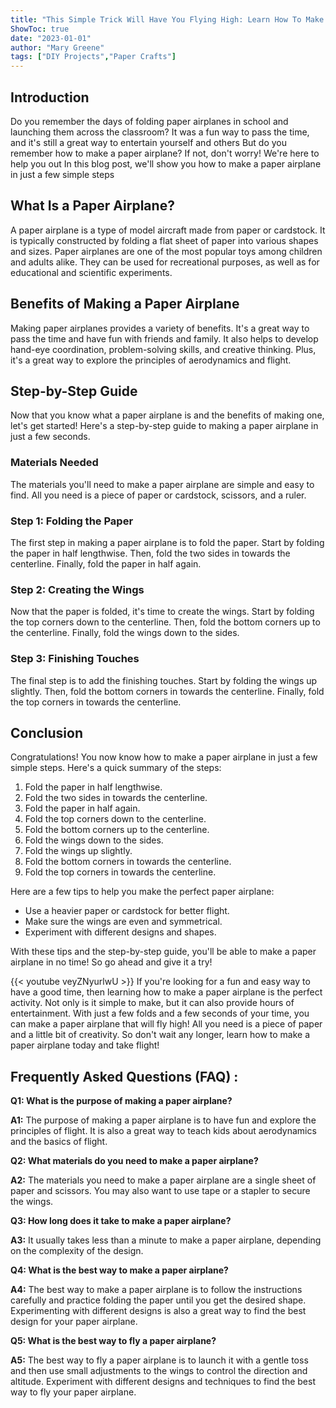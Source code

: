 ```yaml
---
title: "This Simple Trick Will Have You Flying High: Learn How To Make a Paper Airplane In Seconds!"
ShowToc: true 
date: "2023-01-01"
author: "Mary Greene" 
tags: ["DIY Projects","Paper Crafts"]
---
```

## Introduction

Do you remember the days of folding paper airplanes in school and launching them across the classroom? It was a fun way to pass the time, and it's still a great way to entertain yourself and others But do you remember how to make a paper airplane? If not, don't worry! We're here to help you out In this blog post, we'll show you how to make a paper airplane in just a few simple steps 

## What Is a Paper Airplane?

A paper airplane is a type of model aircraft made from paper or cardstock. It is typically constructed by folding a flat sheet of paper into various shapes and sizes. Paper airplanes are one of the most popular toys among children and adults alike. They can be used for recreational purposes, as well as for educational and scientific experiments. 

## Benefits of Making a Paper Airplane

Making paper airplanes provides a variety of benefits. It's a great way to pass the time and have fun with friends and family. It also helps to develop hand-eye coordination, problem-solving skills, and creative thinking. Plus, it's a great way to explore the principles of aerodynamics and flight. 

## Step-by-Step Guide

Now that you know what a paper airplane is and the benefits of making one, let's get started! Here's a step-by-step guide to making a paper airplane in just a few seconds. 

### Materials Needed

The materials you'll need to make a paper airplane are simple and easy to find. All you need is a piece of paper or cardstock, scissors, and a ruler. 

### Step 1: Folding the Paper

The first step in making a paper airplane is to fold the paper. Start by folding the paper in half lengthwise. Then, fold the two sides in towards the centerline. Finally, fold the paper in half again. 

### Step 2: Creating the Wings

Now that the paper is folded, it's time to create the wings. Start by folding the top corners down to the centerline. Then, fold the bottom corners up to the centerline. Finally, fold the wings down to the sides. 

### Step 3: Finishing Touches

The final step is to add the finishing touches. Start by folding the wings up slightly. Then, fold the bottom corners in towards the centerline. Finally, fold the top corners in towards the centerline. 

## Conclusion

Congratulations! You now know how to make a paper airplane in just a few simple steps. Here's a quick summary of the steps: 

1. Fold the paper in half lengthwise. 
2. Fold the two sides in towards the centerline. 
3. Fold the paper in half again. 
4. Fold the top corners down to the centerline. 
5. Fold the bottom corners up to the centerline. 
6. Fold the wings down to the sides. 
7. Fold the wings up slightly. 
8. Fold the bottom corners in towards the centerline. 
9. Fold the top corners in towards the centerline. 

Here are a few tips to help you make the perfect paper airplane: 

- Use a heavier paper or cardstock for better flight. 
- Make sure the wings are even and symmetrical. 
- Experiment with different designs and shapes. 

With these tips and the step-by-step guide, you'll be able to make a paper airplane in no time! So go ahead and give it a try!

{{< youtube veyZNyurlwU >}} 
If you're looking for a fun and easy way to have a good time, then learning how to make a paper airplane is the perfect activity. Not only is it simple to make, but it can also provide hours of entertainment. With just a few folds and a few seconds of your time, you can make a paper airplane that will fly high! All you need is a piece of paper and a little bit of creativity. So don't wait any longer, learn how to make a paper airplane today and take flight!

## Frequently Asked Questions (FAQ) :
**Q1: What is the purpose of making a paper airplane?**

**A1:** The purpose of making a paper airplane is to have fun and explore the principles of flight. It is also a great way to teach kids about aerodynamics and the basics of flight. 

**Q2: What materials do you need to make a paper airplane?**

**A2:** The materials you need to make a paper airplane are a single sheet of paper and scissors. You may also want to use tape or a stapler to secure the wings. 

**Q3: How long does it take to make a paper airplane?**

**A3:** It usually takes less than a minute to make a paper airplane, depending on the complexity of the design. 

**Q4: What is the best way to make a paper airplane?**

**A4:** The best way to make a paper airplane is to follow the instructions carefully and practice folding the paper until you get the desired shape. Experimenting with different designs is also a great way to find the best design for your paper airplane.

**Q5: What is the best way to fly a paper airplane?**

**A5:** The best way to fly a paper airplane is to launch it with a gentle toss and then use small adjustments to the wings to control the direction and altitude. Experiment with different designs and techniques to find the best way to fly your paper airplane.



